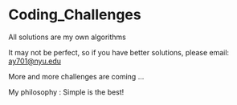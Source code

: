 # Coding_Challenges

All solutions are my own algorithms

It may not be perfect, so if you have better solutions, please email: 
ay701@nyu.edu

More and more challenges are coming ...

My philosophy : Simple is the best!
